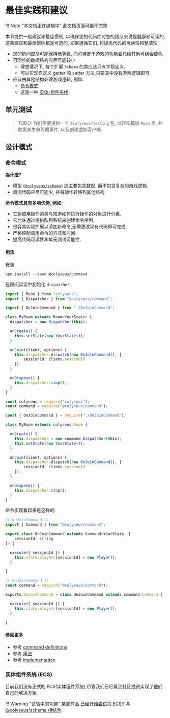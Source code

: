 # 最佳实践和建议

!!! Note "本文档正在编辑中"
    此文档页面可能不完整

本节提供一般建议和最佳惯例, 以确保您的代码库对您的团队来说是健康和可读的. 这些建议和最佳惯例都是可选的, 如果遵循它们, 将提高代码的可读性和整洁性.

- 您的房间应尽可能保持低等级, 而将特定于游戏的功能委托给其他可组合结构.
- 可同步的数据结构应尽可能较小
    - 理想情况下, 每个扩展 `Schema` 的类应该只有字段定义.
    - 可以实现自定义 getter 和 setter 方法,只要其中没有游戏逻辑即可.
- 应该由其他结构处理游戏逻辑, 例如:
    - [命令模式](#the-command-pattern)
    - 这是一种 [实体-组件系统](#entity-component-system-ecs).

## 单元测试

> TODO: 我们需要提供一个 `@colyseus/testing` 包, 以轻松模拟 `Room` 类, 并触发其生命周期事件, 以及创建虚拟客户端.

## 设计模式

### 命令模式

**為什麼?**

- 模型 ([`@colyseus/schema`](https://github.com/colyseus/schema)) 应主要包含数据, 而不包含复杂的游戏逻辑.
- 房间代码应尽可能少, 并将动作转移到其他结构

**命令模式具有多项优势, 例如:**

- 它将调用操作的类与知道如何执行操作的对象进行分离.
- 它允许通过提供队列系统来创建命令序列.
- 很容易实现扩展以添加新命令,无需更改现有代码即可完成.
- 严格控制调用命令的方式和时间.
- 提高代码可读性和单元测试可能性.

#### 用法

安装

```
npm install --save @colyseus/command
```

在房间实现中初始化 `dispatcher`:

```typescript fct_label="TypeScript"
import { Room } from "colyseus";
import { Dispatcher } from "@colyseus/command";

import { OnJoinCommand } from "./OnJoinCommand";

class MyRoom extends Room<YourState> {
  dispatcher = new Dispatcher(this);

  onCreate() {
    this.setState(new YourState());
  }

  onJoin(client, options) {
    this.dispatcher.dispatch(new OnJoinCommand(), {
        sessionId: client.sessionId
    });
  }

  onDispose() {
    this.dispatcher.stop();
  }
}
```

```typescript fct_label="JavaScript"
const colyseus = require("colyseus");
const command = require("@colyseus/command");

const { OnJoinCommand } = require("./OnJoinCommand");

class MyRoom extends colyseus.Room {

  onCreate() {
    this.dispatcher = new command.Dispatcher(this);
    this.setState(new YourState());
  }

  onJoin(client, options) {
    this.dispatcher.dispatch(new OnJoinCommand(), {
        sessionId: client.sessionId
    });
  }

  onDispose() {
    this.dispatcher.stop();
  }
}
```

命令实现看起来是这样的:

```typescript fct_label="TypeScript"
// OnJoinCommand.ts
import { Command } from "@colyseus/command";

export class OnJoinCommand extends Command<YourState, {
    sessionId: string
}> {

  execute({ sessionId }) {
    this.state.players[sessionId] = new Player();
  }

}
```

```typescript fct_label="JavaScript"
// OnJoinCommand.js
const command = require("@colyseus/command");

exports.OnJoinCommand = class OnJoinCommand extends command.Command {

  execute({ sessionId }) {
    this.state.players[sessionId] = new Player();
  }

}
```

#### 参阅更多

- 参考 [command definitions](https://github.com/colyseus/command/blob/master/test/scenarios/CardGameScenario.ts)
- 参考 [用法](https://github.com/colyseus/command/blob/master/test/Test.ts)
- 参考 [implementation](https://github.com/colyseus/command/blob/master/src/index.ts)

### 实体组件系统 (ECS)

目前我们没有正式的 ECS(实体组件系统),尽管我们已经看到社区成员实现了他们自己的解决方案.

!!! Warning "试验中的功能"
    某些作品 [已经开始尝试将 ECSY 与 @colyseus/schema 相结合](http://github.com/endel/ecs).
